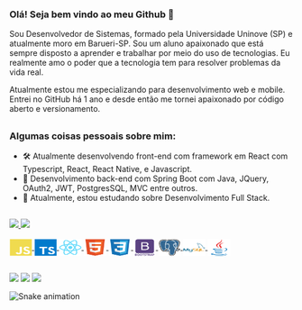 ### Olá! Seja bem vindo ao meu Github 👋

Sou Desenvolvedor de Sistemas, formado pela Universidade Uninove (SP) e atualmente moro em Barueri-SP. Sou um aluno 
apaixonado que está sempre disposto a aprender e trabalhar por meio do uso de tecnologias.
 Eu realmente amo o poder que a tecnologia tem para resolver problemas da vida real.

 Atualmente estou me especializando para desenvolvimento web e mobile. Entrei no GitHub há 1 ano e desde então
 me tornei apaixonado por código aberto e versionamento.
 
 ##
 
 ### Algumas coisas pessoais sobre mim:
- 🛠 Atualmente desenvolvendo front-end com framework em React com Typescript, React, React Native, e Javascript.
- 🔭 Desenvolvimento back-end com Spring Boot com Java, JQuery, OAuth2, JWT, PostgresSQL, MVC entre outros.
- 🚀 Atualmente, estou estudando sobre Desenvolvimento Full Stack.

##

 <div>
  <a href="https://github.com/igor-lourenco">
  <img height="180em" src="https://github-readme-stats.vercel.app/api?username=igor-lourenco&show_icons=true&theme=tokyonight&include_all_commits=true&count_private=true"/>
  <img height="180em" src="https://github-readme-stats.vercel.app/api/top-langs/?username=igor-lourenco&layout=compact&langs_count=7&theme=tokyonight"/>
</div>
  <div style="display: inline_block"><br>
  <img align="center" alt="Igor-Js" height="30" width="40" src="https://raw.githubusercontent.com/devicons/devicon/master/icons/javascript/javascript-plain.svg">
  <img align="center" alt="Igor-Ts" height="30" width="40" src="https://raw.githubusercontent.com/devicons/devicon/master/icons/typescript/typescript-plain.svg">
  <img align="center" alt="Igor-React" height="30" width="40" src="https://raw.githubusercontent.com/devicons/devicon/master/icons/react/react-original.svg">
  <img align="center" alt="Igor-HTML" height="30" width="40" src="https://raw.githubusercontent.com/devicons/devicon/master/icons/html5/html5-original.svg">
  <img align="center" alt="Igor-CSS" height="30" width="40" src="https://raw.githubusercontent.com/devicons/devicon/master/icons/css3/css3-original.svg">
  <img align="center" alt="Igor-CSS" height="30" width="40" src="https://github.com/devicons/devicon/blob/master/icons/bootstrap/bootstrap-plain-wordmark.svg">
  <img align="center" alt="Igor-CSS" height="30" width="40" src="https://github.com/devicons/devicon/blob/master/icons/postgresql/postgresql-original.svg">
  <img align="center" alt="Igor-CSS" height="30" width="40" src="https://github.com/devicons/devicon/blob/master/icons/mysql/mysql-original-wordmark.svg">
  <img align="center" alt="Igor-Csharp" height="30" width="40" src="https://github.com/devicons/devicon/blob/master/icons/java/java-original.svg">
 
</div>
  
  ##
  
<div> 
 <a href="https://discord.gg/ighoor#2486" target="_blank"><img src="https://img.shields.io/badge/Discord-7289DA?style=for-the-badge&logo=discord&logoColor=white" target="_blank"></a> 
  <a href = "mailto:igor.lourencosantos@gmail.com"><img src="https://img.shields.io/badge/-Gmail-%23333?style=for-the-badge&logo=gmail&logoColor=white" target="_blank"></a>
  <a href="https://www.linkedin.com/in/igor-lourenco-santos" target="_blank"><img src="https://img.shields.io/badge/-LinkedIn-%230077B5?style=for-the-badge&logo=linkedin&logoColor=white" target="_blank"></a> 
 
  ![Snake animation](https://github.com/igor-lourenco/igor-lourenco/blob/output/github-contribution-grid-snake.svg)
 
</div>

